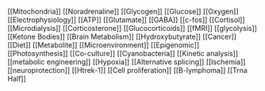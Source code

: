 [[Mitochondria]]
[[Noradrenaline]]
[[Glycogen]]
[[Glucose]]
[[Oxygen]]
[[Electrophysiology]]
[[ATP]]
[[Glutamate]]
[[GABA]]
[[c-fos]]
[[Cortisol]]
[[Microdialysis]]
[[Corticosterone]]
[[Glucocorticoids]]
[[fMRI]]
[[glycolysis]]
[[Ketone Bodies]]
[[Brain Metabolism]]
[[Hydroxybutyrate]]
[[Cancer]]
[[Diet]]
[[Metabolite]]
[[Microenvironment]]
[[Epigenomic]]
[[Photosynthesis]]
[[Co-culture]]
[[Cyanobacteria]]
[[Kinetic analysis]]
[[metabolic engineering]]
[[Hypoxia]]
[[Alternative splicing]]
[[Ischemia]]
[[neuroprotection]]
[[Htrek-1]]
[[Cell proliferation]]
[[B-lymphoma]]
[[Trna Half]]
